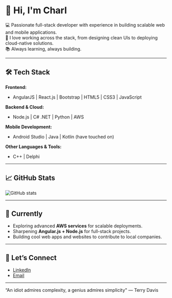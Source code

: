 # 👋 Hi, I'm Charl

💻 Passionate full-stack developer with experience in building scalable web and mobile applications.  
🚀 I love working across the stack, from designing clean UIs to deploying cloud-native solutions.  
📚 Always learning, always building.  

---

## 🛠️ Tech Stack

**Frontend:**
- AngularJS | React.js | Bootstrap | HTML5 | CSS3 | JavaScript  

**Backend & Cloud:**
- Node.js | C# .NET | Python | AWS  

**Mobile Development:**
- Android Studio | Java | Kotlin (have touched on)  

**Other Languages & Tools:**
- C++ | Delphi  

---

## 📈 GitHub Stats
![GitHub stats](https://github-readme-stats.vercel.app/api?username=charlvdmerwe&show_icons=true&theme=radical)  
<!--![Top Languages](https://github-readme-stats.vercel.app/api/top-langs/?username=charlvdmerwe&layout=compact&theme=radical) -->

---

## 🌱 Currently
- Exploring advanced **AWS services** for scalable deployments.  
- Sharpening **Angular.js + Node.js** for full-stack projects.  
- Building cool web apps and websites to contribute to local companies.  

---

## 🤝 Let’s Connect
- [LinkedIn](https://www.linkedin.com/in/charl-van-der-merwe-945a86223/) 
- [Email](mailto:charl_vd_merwe@outlook.com)  

---

“An idiot admires complexity, a genius admires simplicity"
― Terry Davis

